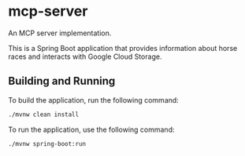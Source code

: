 # mcp-server

An MCP server implementation.

This is a Spring Boot application that provides information about horse races and interacts with Google Cloud Storage.

## Building and Running

To build the application, run the following command:

```bash
./mvnw clean install
```

To run the application, use the following command:

```bash
./mvnw spring-boot:run
```